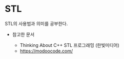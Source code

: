 # STL
STL의 사용법과 의미를 공부한다.

* 참고한 문서

  * Thinking About C++ STL 프로그래밍 (한빛미디어)
  * https://modoocode.com/
